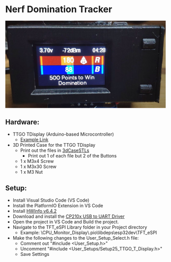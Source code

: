 # Nerf Domination Tracker

![IMG](ReadmeMedia/IMG_20210523_214103_1.jpg?raw=true "IMG")

## Hardware:
* TTGO TDisplay (Arduino-based Microcontroller)
  * [Example Link](https://www.aliexpress.com/item/4000059428373.html?spm=a2g0s.9042311.0.0.493c4c4dIXBpsw)
* 3D Printed Case for the TTGO TDisplay
  * Print out the files in [3dCaseSTLs](https://github.com/ccoane/NerfDominationTracker/tree/master/3dCaseSTLs)
    * Print out 1 of each file but 2 of the Buttons
  * 1 x M3x4 Screw
  * 1 x M3x30 Screw
  * 1 x M3 Nut

## Setup:
* Install Visual Studio Code (VS Code)
* Install the PlatformIO Extension in VS Code
* Install [HWInfo v6.4.2](https://www.fosshub.com/HWiNFO-old.html?dwl=hwi_642.exe)
* Download and install the [CP210x USB to UART Driver](https://www.silabs.com/products/development-tools/software/usb-to-uart-bridge-vcp-drivers)
* Open the project in VS Code and Build the project.
* Navigate to the TFT_eSPI Library folder in your Project directory
  * Example: \CPU_Monitor_Display\\.pio\libdeps\esp32dev\TFT_eSPI
* Make the following changes to the User_Setup_Select.h file:
  * Comment out "#include <User_Setup.h>"
  * Uncomment "#include <User_Setups/Setup25_TTGO_T_Display.h>"
  * Save Settings
